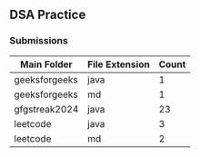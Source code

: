## DSA Practice

### Submissions






<!-- file-counts -->
| Main Folder | File Extension | Count |
|--------------|----------------|-------|
| geeksforgeeks | java | 1 |
| geeksforgeeks | md | 1 |
| gfgstreak2024 | java | 23 |
| leetcode | java | 3 |
| leetcode | md | 2 |
<!-- end-file-counts -->

